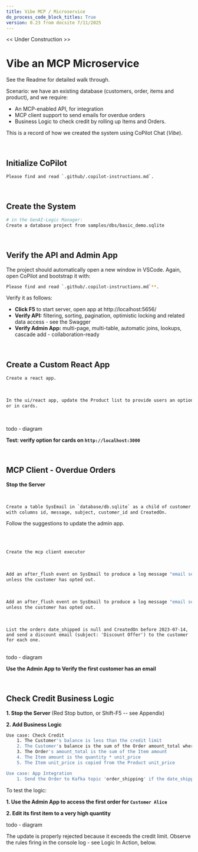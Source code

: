 ```yaml
---
title: Vibe MCP / Microservice
do_process_code_block_titles: True
version: 0.23 from docsite 7/11/2025
---
```

<style>
  .md-typeset h1,
  .md-content__button {
    display: none;
  }
</style>

<< Under Construction >>

# Vibe an MCP Microservice

See the Readme for detailed walk through.

Scenario: we have an existing database (customers, order, items and product), and we require:

* An MCP-enabled API, for integration
* MCP client support to send emails for overdue orders
* Business Logic to check credit by rolling up Items and Orders.

This is a record of how we created the system using CoPilot Chat (*Vibe*).

<br>

## Initialize CoPilot

```
Please find and read `.github/.copilot-instructions.md`.
```

<br>

## Create the System

```bash title="Create a project from an existing database"
# in the GenAI-Logic Manager:
Create a database project from samples/dbs/basic_demo.sqlite
```

<br>

## Verify the API and Admin App

The project should automatically open a new window in VSCode.  Again, open CoPilot and bootstrap it with: <br>

```bash title="Initialize CoPilot"
Please find and read `.github/.copilot-instructions.md`**.
```

Verify it as follows:

* **Click F5** to start server, open app at http://localhost:5656/
* **Verify API:** filtering, sorting, pagination, optimistic locking and related data access - see the Swagger
* **Verify Admin App:** multi-page, multi-table, automatic joins, lookups, cascade add - collaboration-ready

<br>

## Create a Custom React App

```bash title="Create a custom react app"
Create a react app.
```

<br>

```txt title='Customize using Natural Language - Add Cards'
In the ui/react app, update the Product list to provide users an option to see results in a list,
or in cards.
```
<br>

todo - diagram 

**Test: verify option for cards on `http://localhost:3000`**

<br>

## MCP Client - Overdue Orders

**Stop the Server**

<br>

``` bash title="Add a Table to Track Sent Emails"
Create a table SysEmail in `database/db.sqlite` as a child of customer, 
with columns id, message, subject, customer_id and CreatedOn.
```
Follow the suggestions to update the admin app.

<br>

<br>

``` bash title="Create MCP Executor: process request - invokes the LLM to obtain a series of API calls to run, and runs them"
Create the mcp client executor
```

<br>

``` bash title="Create the email service using SysEmail as a Request Table"
Add an after_flush event on SysEmail to produce a log message "email sent",
unless the customer has opted out.
```

<br>

```bash title="Business Logic to Honor Email Opt-out"
Add an after_flush event on SysEmail to produce a log message "email sent",
unless the customer has opted out.
```

<br>

```text title="Test the MCP Client: Click SysMCP >> Create New, and enter"
List the orders date_shipped is null and CreatedOn before 2023-07-14, 
and send a discount email (subject: 'Discount Offer') to the customer for each one.
```

<br>
todo - diagram 

**Use the Admin App to Verify the first customer has an email**

<br>

## Check Credit Business Logic

**1. Stop the Server** (Red Stop button, or Shift-F5 -- see Appendix)

**2. Add Business Logic**

```bash title="Check Credit Logic (instead of 220 lines of code)"
Use case: Check Credit    
    1. The Customer's balance is less than the credit limit
    2. The Customer's balance is the sum of the Order amount_total where date_shipped is null
    3. The Order's amount_total is the sum of the Item amount
    4. The Item amount is the quantity * unit_price
    5. The Item unit_price is copied from the Product unit_price

Use case: App Integration
    1. Send the Order to Kafka topic 'order_shipping' if the date_shipped is not None.
```

To test the logic:

**1. Use the Admin App to access the first order for `Customer Alice`**

**2. Edit its first item to a very high quantity**

todo - diagram 

The update is properly rejected because it exceeds the credit limit.  Observe the rules firing in the console log - see Logic In Action, below.

<br>
